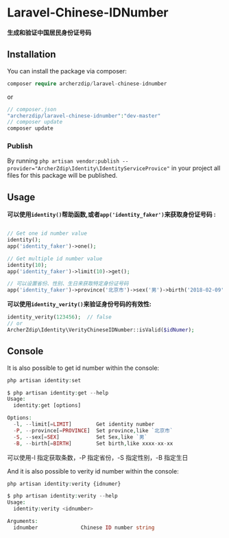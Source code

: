 # Laravel-Chinese-IDNumber
**生成和验证中国居民身份证号码**

## Installation
You can install the package via composer:
```php
composer require archerzdip/laravel-chinese-idnumber
```
or
```php
// composer.json
"archerzdip/laravel-chinese-idnumber":"dev-master"
// composer update
composer update
```
### Publish
By running 
`php artisan vendor:publish --provider="ArcherZdip\Identity\IdentityServiceProvice"` in your project all files for this package will be published. 

## Usage
**可以使用`identity()`帮助函数,或者`app('identity_faker')`来获取身份证号码 :**
```php

// Get one id number value
identity();
app('identity_faker')->one();

// Get multiple id number value
identity(10);
app('identity_faker')->limit(10)->get();

// 可以设置省份、性别、生日来获取特定身份证号码
app('identity_faker')->province('北京市')->sex('男')->birth('2018-02-09')->one();


```

**可以使用`identity_verity()`来验证身份号码的有效性:**

```php
identity_verity(123456);  // false
// or
ArcherZdip\Identity\VerityChineseIDNumber::isValid($idNumer);
```

## Console
It is also possible to get id number within the console:
```php
php artisan identity:set

$ php artisan identity:get --help                   
Usage:
  identity:get [options]

Options:
  -l, --limit[=LIMIT]        Get identity number
  -P, --province[=PROVINCE]  Set province,like `北京市`
  -S, --sex[=SEX]            Set Sex,like `男`
  -B, --birth[=BIRTH]        Set birth,like xxxx-xx-xx

```
可以使用-l 指定获取条数，-P 指定省份，-S 指定性别，-B 指定生日


And it is also possible to verity id number within the console:
```php
php artisan identity:verity {idnumer}

$ php artisan identity:verity --help            
Usage:
  identity:verity <idnumber>

Arguments:
  idnumber              Chinese ID number string

```
